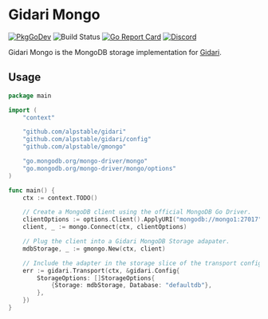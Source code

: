 # Gidari Mongo

[![PkgGoDev](https://img.shields.io/badge/go.dev-docs-007d9c?logo=go&logoColor=white)](https://pkg.go.dev/github.com/alpstable/gmongo)
![Build Status](https://github.com/alpstable/gmongo/actions/workflows/ci.yml/badge.svg)
[![Go Report Card](https://goreportcard.com/badge/github.com/alpstable/gmongo)](https://goreportcard.com/report/github.com/alpstable/gidari-cli)
[![Discord](https://img.shields.io/discord/987810353767403550)](https://discord.gg/3jGYQz74s7)

Gidari Mongo is the MongoDB storage implementation for [Gidari](https://github.com/alpstable/gidari).

## Usage

```go
package main

import (
	"context"

	"github.com/alpstable/gidari"
	"github.com/alpstable/gidari/config"
	"github.com/alpstable/gmongo"

	"go.mongodb.org/mongo-driver/mongo"
	"go.mongodb.org/mongo-driver/mongo/options"
)

func main() {
	ctx := context.TODO()

	// Create a MongoDB client using the official MongoDB Go Driver.
	clientOptions := options.Client().ApplyURI("mongodb://mongo1:27017")
	client, _ := mongo.Connect(ctx, clientOptions)

	// Plug the client into a Gidari MongoDB Storage adapater.
	mdbStorage, _ := gmongo.New(ctx, client)

	// Include the adapter in the storage slice of the transport configuration.
	err := gidari.Transport(ctx, &gidari.Config{
		StorageOptions: []StorageOptions{
			{Storage: mdbStorage, Database: "defaultdb"},
		},
	})
}
```

